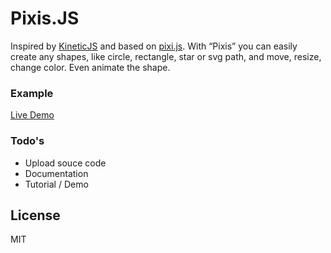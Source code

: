 # Pixis.JS
Inspired by [KineticJS](https://github.com/lavrton/KineticJS) and based on [pixi.js](https://github.com/GoodBoyDigital/pixi.js/). With “Pixis” you can easily create any shapes, like circle, rectangle, star or svg path, and move, resize, change color. Even animate the shape.

### Example

[Live Demo](http://snowcxt.github.io/pixis/#/animationdemo)

### Todo's
 - Upload souce code
 - Documentation
 - Tutorial / Demo

License
----
MIT
